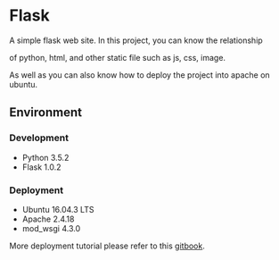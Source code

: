 # Flask
A simple flask web site. In this project, you can know the relationship

of python, html, and other static file such as js, css, image.

As well as you can also know how to deploy the project into apache on ubuntu.

## Environment

### Development
* Python 3.5.2
* Flask 1.0.2

### Deployment
* Ubuntu 16.04.3 LTS
* Apache 2.4.18
* mod_wsgi 4.3.0

More deployment tutorial please refer to this [gitbook](https://bobtai.gitbooks.io/mynotes/content/AWS/flask_apache.html).